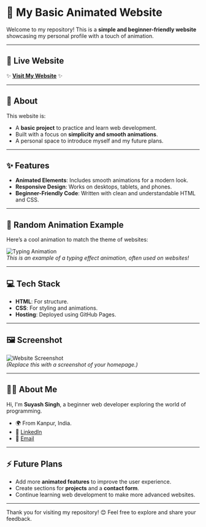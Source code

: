 # 🌟 My Basic Animated Website

Welcome to my repository! This is a **simple and beginner-friendly website** showcasing my personal profile with a touch of animation.

---

## 🚀 Live Website
✨ **[Visit My Website](https://yourwebsite.com)** ✨  

---

## 📜 About
This website is:
- A **basic project** to practice and learn web development.
- Built with a focus on **simplicity and smooth animations**.
- A personal space to introduce myself and my future plans.

---

## ✨ Features
- **Animated Elements**: Includes smooth animations for a modern look.
- **Responsive Design**: Works on desktops, tablets, and phones.
- **Beginner-Friendly Code**: Written with clean and understandable HTML and CSS.

---

## 🎥 Random Animation Example
Here’s a cool animation to match the theme of websites:

![Typing Animation](https://media.giphy.com/media/Ll22OhMLAlVDb8UQWe/giphy.gif)  
*This is an example of a typing effect animation, often used on websites!*

---

## 💻 Tech Stack
- **HTML**: For structure.
- **CSS**: For styling and animations.
- **Hosting**: Deployed using GitHub Pages.

---

## 🖼️ Screenshot
![Website Screenshot](https://your-image-link.com)  
*(Replace this with a screenshot of your homepage.)*

---

## 🧑‍💻 About Me
Hi, I'm **Suyash Singh**, a beginner web developer exploring the world of programming.  
- 🌍 From Kanpur, India.  
- 💼 [LinkedIn](https://www.linkedin.com/in/suyash-singh-0b38642b7)  
- 📧 [Email](mailto:singhsuyash012@gmail.com)  

---

## ⚡ Future Plans
- Add more **animated features** to improve the user experience.
- Create sections for **projects** and a **contact form**.
- Continue learning web development to make more advanced websites.

---

Thank you for visiting my repository! 😊 Feel free to explore and share your feedback.
